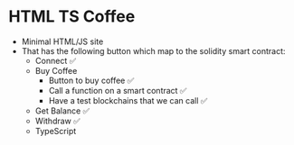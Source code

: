 # HTML TS Coffee
- Minimal HTML/JS site
- That has the following button which map to the solidity smart contract:
    - Connect ✅
    - Buy Coffee
        - Button to buy coffee ✅
        - Call a function on a smart contract ✅
        - Have a test blockchains that we can call ✅
    - Get Balance ✅
    - Withdraw ✅
    - TypeScript